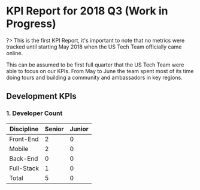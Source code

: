 
# KPI Report for 2018 Q3 (Work in Progress)

?> This is the first KPI Report, it's important to note that no metrics were tracked until starting May 2018 when the US Tech Team officially came online.

This can be assumed to be first full quarter that the US Tech Team were able to focus on our KPIs. From May to June the team spent most of its time doing
tours and building a community and ambassadors in key regions.

## Development KPIs

### 1. Developer Count

| Discipline    | Senior   | Junior   |
| ------------- |----------|----------|
| Front-End     | 2        | 0        |
| Mobile        | 2        | 0        |
| Back-End      | 0        | 0        |
| Full-Stack    | 1        | 0        |
| Total         | 5        | 0        |
